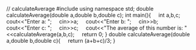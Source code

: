// calculateAverage
#include <iostream>
using namespace std;
double calculateAverage(double a,double b,double c);
int main(){
    int a,b,c;
    cout<<"Enter a: ";
    cin>>a;
    cout<<"Enter b: ";
    cin>>b;
    cout<<"Enter c: ";
    cin>>c;
    cout<<"The average of this number is: "<<calculateAverage(a,b,c);
    return 0;
}
double calculateAverage(double a,double b,double c){
    return (a+b+c)/3;
}
